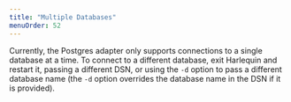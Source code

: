 ```yaml
---
title: "Multiple Databases"
menuOrder: 52
---
```


Currently, the Postgres adapter only supports connections to a single database at a time. To connect to a different database, exit Harlequin and restart it, passing a different DSN, or using the `-d` option to pass a different database name (the `-d` option overrides the database name in the DSN if it is provided).
